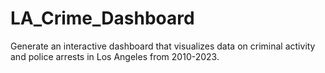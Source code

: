 # LA_Crime_Dashboard
Generate an interactive dashboard that visualizes data on criminal activity and police arrests in Los Angeles from 2010-2023.
